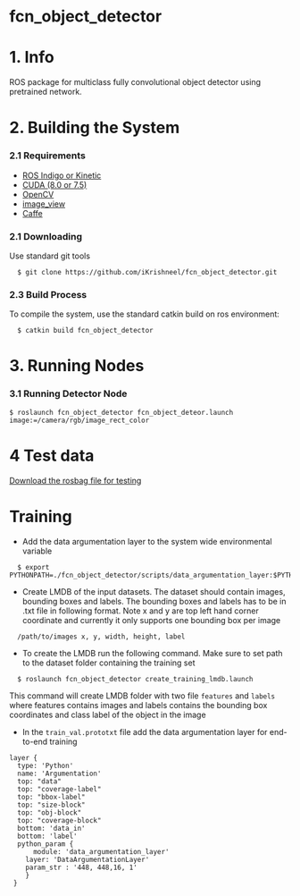 
# fcn_object_detector

# 1. Info
ROS package for multiclass fully convolutional object detector using pretrained network.

# 2. Building the System
### 2.1 Requirements
 - [ROS Indigo or Kinetic](http://wiki.ros.org/kinetic)
 - [CUDA (8.0 or 7.5)](https://developer.nvidia.com/cuda-downloads)
 - [OpenCV](https://github.com/opencv/opencv)
 - [image_view](https://github.com/ros-perception/image_pipeline)
 - [Caffe](https://github.com/BVLC/caffe) 
 
### 2.1 Downloading
Use standard git tools
```
  $ git clone https://github.com/iKrishneel/fcn_object_detector.git

```


### 2.3 Build Process
To compile the system, use the standard catkin build on ros environment:
```
  $ catkin build fcn_object_detector
```

# 3. Running Nodes
### 3.1 Running Detector Node
 ```
 $ roslaunch fcn_object_detector fcn_object_deteor.launch image:=/camera/rgb/image_rect_color
```

# 4 Test data

[Download the rosbag file for testing](https://drive.google.com/drive/folders/0B5hRAGKTOm_KQ0lLWmNaSjBwV2s?usp=sharing)


# Training
 - Add the data argumentation layer to the system wide environmental variable
```
  $ export PYTHONPATH=./fcn_object_detector/scripts/data_argumentation_layer:$PYTHONPATH
```
- Create LMDB of the input datasets. The dataset should contain images, bounding boxes and labels. The bounding boxes and labels has to be in .txt file in following format. Note x and y are top left hand corner coordinate and currently it only supports one bounding box per image

```
  /path/to/images x, y, width, height, label 
```

- To create the LMDB run the following command. Make sure to set path to the dataset folder containing the training set
```
  $ roslaunch fcn_object_detector create_training_lmdb.launch
```
This command will create LMDB folder with two file `features` and `labels` where features contains images and labels contains the bounding box coordinates and class label of the object in the image

- In the `train_val.prototxt` file add the data argumentation layer for end-to-end training

```
layer {
  type: 'Python'
  name: 'Argumentation'
  top: "data"
  top: "coverage-label"
  top: "bbox-label"
  top: "size-block"
  top: "obj-block"
  top: "coverage-block"
  bottom: 'data_in'
  bottom: 'label'
  python_param {
      module: 'data_argumentation_layer'
    layer: 'DataArgumentationLayer'
    param_str : '448, 448,16, 1'
    }
 }
```